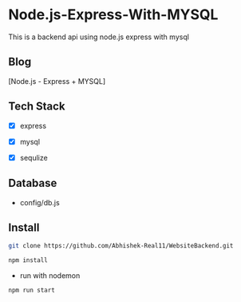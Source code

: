 # Node.js-Express-With-MYSQL
This is a backend api using node.js express with mysql

## Blog
[Node.js - Express + MYSQL] 
  
## Tech Stack
- [X] express
- [X] mysql
- [X] sequlize

  
## Database
+ config/db.js
  
## Install
```bash
git clone https://github.com/Abhishek-Real11/WebsiteBackend.git
```  
```bash
npm install
```  
  
+ run with nodemon
```bash
npm run start
```  
